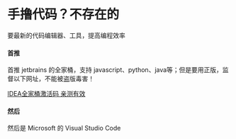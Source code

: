 # 手撸代码？不存在的

要最新的代码编辑器、工具，提高编程效率

#### 首推

首推 jetbrains 的全家桶，支持 javascript、python、java等；但是要用正版，监督以下网址，不能被盗版毒害！

[IDEA全家桶激活码 亲测有效](https://m.acurd.com/idea/list.html)

#### 然后

然后是 Microsoft 的 Visual Studio Code

